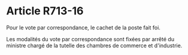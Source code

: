# Article R713-16

<p>Pour le vote par correspondance, le cachet de la poste fait foi.</p><p>Les modalités du vote par correspondance sont fixées par arrêté du ministre chargé de la tutelle des chambres de commerce et d'industrie.</p>